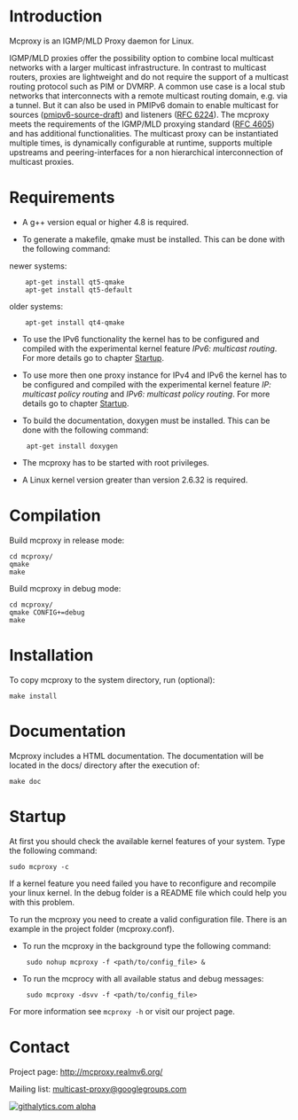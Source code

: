 Introduction
============
Mcproxy is an IGMP/MLD Proxy daemon for Linux.

IGMP/MLD proxies offer the possibility option to combine local 
multicast networks with a larger multicast infrastructure. In contrast 
to multicast routers, proxies are lightweight and do not require the 
support of a multicast routing protocol such as PIM or DVMRP. A 
common use case is a local stub networks that interconnects with a 
remote multicast routing domain, e.g. via a tunnel. But it can also be
used in PMIPv6 domain to enable multicast for sources ([pmipv6-source-draft](http://tools.ietf.org/html/draft-ietf-multimob-pmipv6-source)) 
and listeners ([RFC 6224](http://tools.ietf.org/html/rfc6224)). The mcproxy
meets the requirements of the IGMP/MLD proxying standard 
([RFC 4605](http://tools.ietf.org/html/rfc4605)) and has additional functionalities. 
The multicast proxy can be instantiated multiple times, is dynamically
configurable at runtime, supports multiple upstreams and peering-interfaces 
for a non hierarchical interconnection of multicast proxies.


Requirements
============
*  A g++ version equal or higher 4.8 is required.

*  To generate a makefile, qmake must be installed. This can be done with
the following command:
  
  newer systems: 

        apt-get install qt5-qmake
        apt-get install qt5-default

  older systems: 

        apt-get install qt4-qmake

*  To use the IPv6 functionality the kernel has to be configured and 
compiled with the experimental kernel feature _IPv6: multicast routing_.
For more details go to chapter [Startup](#startup).

*  To use more then one proxy instance for IPv4 and IPv6 the kernel has
to  be configured and compiled with the experimental kernel feature
_IP: multicast policy routing_ and _IPv6: multicast policy routing_. 
For more details go to chapter [Startup](#startup).

*  To build the documentation, doxygen must be installed. This can be
done with the following command:

        apt-get install doxygen

*  The mcproxy has to be started with root privileges.

*  A Linux kernel version greater than version 2.6.32 is required.


Compilation
===========
Build mcproxy in release mode:

    cd mcproxy/
    qmake 
    make

Build mcproxy in debug mode:

    cd mcproxy/
    qmake CONFIG+=debug
    make


Installation
============
To copy mcproxy to the system directory, run (optional):

    make install


Documentation
=============
Mcproxy includes a HTML documentation. The documentation will 
be located in the docs/ directory after the execution of:

    make doc


Startup
=======
At first you should check the available kernel features of your
system. Type the following command:

    sudo mcproxy -c
   
If a kernel feature you need failed you have to reconfigure and
recompile your linux kernel. In the debug folder is a README file 
which could help you with this problem.

To run the mcproxy you need to create a valid configuration file.
There is an example in the project folder (mcproxy.conf).

*  To run the mcproxy in the background type the following command:

        sudo nohup mcproxy -f <path/to/config_file> &

*  To run the mcprocy with all available status and debug messages:

        sudo mcproxy -dsvv -f <path/to/config_file>

For more information see `mcproxy -h` or visit our project page.


Contact
=======
Project page: http://mcproxy.realmv6.org/

Mailing list: multicast-proxy@googlegroups.com

[![githalytics.com alpha](https://cruel-carlota.pagodabox.com/b9a43dd68bb4fde3e3569ad98eda4ecc "githalytics.com")](http://githalytics.com/mcproxy/mcproxy) 
